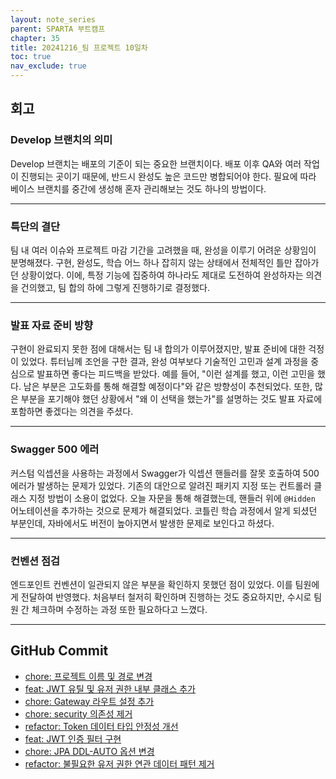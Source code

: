 ```yaml
---
layout: note_series
parent: SPARTA 부트캠프
chapter: 35
title: 20241216_팀 프로젝트 10일차
toc: true
nav_exclude: true
---
```


## 회고
### Develop 브랜치의 의미
Develop 브랜치는 배포의 기준이 되는 중요한 브랜치이다. 
배포 이후 QA와 여러 작업이 진행되는 곳이기 때문에, 
반드시 완성도 높은 코드만 병합되어야 한다. 
필요에 따라 베이스 브랜치를 중간에 생성해 혼자 관리해보는 것도 하나의 방법이다.

---

### 특단의 결단
팀 내 여러 이슈와 프로젝트 마감 기간을 고려했을 때, 완성을 이루기 어려운 상황임이 분명해졌다.
구현, 완성도, 학습 어느 하나 잡히지 않는 상태에서 전체적인 틀만 잡아가던 상황이었다. 
이에, 특정 기능에 집중하여 하나라도 제대로 도전하여 완성하자는 의견을 건의했고, 
팀 합의 하에 그렇게 진행하기로 결정했다.

---

### 발표 자료 준비 방향
구현이 완료되지 못한 점에 대해서는 팀 내 합의가 이루어졌지만, 발표 준비에 대한 걱정이 있었다. 
튜터님께 조언을 구한 결과, 완성 여부보다 기술적인 고민과 설계 과정을 중심으로 발표하면 좋다는 피드백을 받았다. 
예를 들어, "이런 설계를 했고, 이런 고민을 했다. 남은 부분은 고도화를 통해 해결할 예정이다"와 같은 방향성이 추천되었다.
또한, 많은 부분을 포기해야 했던 상황에서 "왜 이 선택을 했는가"를 설명하는 것도 
발표 자료에 포함하면 좋겠다는 의견을 주셨다.

---

### Swagger 500 에러
커스텀 익셉션을 사용하는 과정에서 Swagger가 익셉션 핸들러를 잘못 호출하여 500 에러가 발생하는 문제가 있었다. 
기존의 대안으로 알려진 패키지 지정 또는 컨트롤러 클래스 지정 방법이 소용이 없었다. 
오늘 자문을 통해 해결했는데, 핸들러 위에 `@Hidden` 어노테이션을 추가하는 것으로 문제가 해결되었다. 
코틀린 학습 과정에서 알게 되셨던 부분인데, 자바에서도 버전이 높아지면서 발생한 문제로 보인다고 하셨다.

---

### 컨벤션 점검
엔드포인트 컨벤션이 일관되지 않은 부분을 확인하지 못했던 점이 있었다. 
이를 팀원에게 전달하여 반영했다. 처음부터 철저히 확인하며 진행하는 것도 중요하지만, 
수시로 팀원 간 체크하며 수정하는 과정 또한 필요하다고 느꼈다.

---

## GitHub Commit
- [chore: 프로젝트 이름 및 경로 변경](https://github.com/jv-cc/FlowMesh/pull/63/commits/898a649692a17db5f0e44be16640777228da4358)
- [feat: JWT 유틸 및 유저 권한 내부 클래스 추가](https://github.com/jv-cc/FlowMesh/pull/63/commits/823e0f3b9526f621cb18cd3b8cd9536576297c9e)
- [chore: Gateway 라우트 설정 추가](https://github.com/jv-cc/FlowMesh/pull/63/commits/f4a4140047e6493e94d96e16d554fb2028e79aa7)
- [chore: security 의존성 제거](https://github.com/jv-cc/FlowMesh/pull/63/commits/5108c5d9887d702476fa6cda082b55d31eec4951)
- [refactor: Token 데이터 타입 안정성 개선](https://github.com/jv-cc/FlowMesh/pull/63/commits/7379758c38a8fa8e84b4e6b1682ace7338658fe8)
- [feat: JWT 인증 필터 구현](https://github.com/jv-cc/FlowMesh/pull/63/commits/0f68964cbc0417c85a8478fda83d25354a7e7c0a)
- [chore: JPA DDL-AUTO 옵션 변경](https://github.com/jv-cc/FlowMesh/pull/63/commits/b9f4e23d9fdc6db32a9786c7b8b496856a6efea3)
- [refactor: 불필요한 유저 권한 연관 데이터 패턴 제거](https://github.com/jv-cc/FlowMesh/pull/63/commits/9f4104b55d4cbdb219791e63d025c0db974004d4)